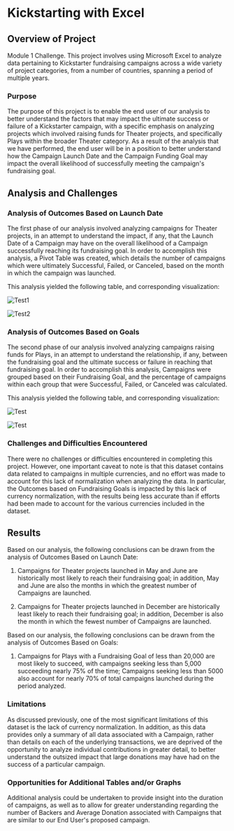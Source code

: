 # Kickstarting with Excel

## Overview of Project

Module 1 Challenge.  This project involves using Microsoft Excel to analyze data pertaining to Kickstarter fundraising campaigns across a wide variety of project categories, from a number of countries, spanning a period of multiple years.

### Purpose

The purpose of this project is to enable the end user of our analysis to better understand the factors that may impact the ultimate success or failure of a Kickstarter campaign, with a specific emphasis on analyzing projects which involved raising funds for Theater projects, and specifically Plays within the broader Theater category.  As a result of the analysis that we have performed, the end user will be in a position to better understand how the Campaign Launch Date and the Campaign Funding Goal may impact the overall likelihood of successfully meeting the campaign's fundraising goal. 

## Analysis and Challenges

### Analysis of Outcomes Based on Launch Date

The first phase of our analysis involved analyzing campaigns for Theater projects, in an attempt to understand the impact, if any, that the Launch Date of a Campaign may have on the overall likelihood of a Campaign successfully reaching its fundraising goal.  In order to accomplish this analysis, a Pivot Table was created, which details the number of campaigns which were ultimately Successful, Failed, or Canceled, based on the month in which the campaign was launched.

This analysis yielded the following table, and corresponding visualization:

![Test1](/assets/images/Theater_Outcomes_vs_Launch_Table.png)

![Test2](/assets/images/Theater_Outcomes_vs_Launch.png)

### Analysis of Outcomes Based on Goals

The second phase of our analysis involved analyzing campaigns raising funds for Plays, in an attempt to understand the relationship, if any, between the fundraising goal and the ultimate success or failure in reaching that fundraising goal.  In order to accomplish this analysis, Campaigns were grouped based on their Fundraising Goal, and the percentage of campaigns within each group that were Successful, Failed, or Canceled was calculated.

This analysis yielded the following table, and corresponding visualization:

![Test](/assets/images/Theater_Outcomes_vs_Goals_Table.png)

![Test](/assets/images/Theater_Outcomes_vs_Goals.png)

### Challenges and Difficulties Encountered

There were no challenges or difficulties encountered in completing this project.  However, one important caveat to note is that this dataset contains data related to campaigns in multiple currencies, and no effort was made to account for this lack of normalization when analyzing the data.  In particular, the Outcomes based on Fundraising Goals is impacted by this lack of currency normalization, with the results being less accurate than if efforts had been made to account for the various currencies included in the dataset.     

## Results

Based on our analysis, the following conclusions can be drawn from the analysis of Outcomes Based on Launch Date:

1. Campaigns for Theater projects launched in May and June are historically most likely to reach their fundraising goal; in addition, May and June are also the months in which the greatest number of Campaigns are launched.

2. Campaigns for Theater projects launched in December are historically least likely to reach their fundraising goal; in addition, December is also the month in which the fewest number of Campaigns are launched.

Based on our analysis, the following conclusions can be drawn from the analysis of Outcomes Based on Goals:

1. Campaigns for Plays with a Fundraising Goal of less than 20,000 are most likely to succeed, with campaigns seeking less than 5,000 succeeding nearly 75% of the time; Campaigns seeking less than 5000 also account for nearly 70% of total campaigns launched during the period analyzed.

### Limitations

As discussed previously, one of the most significant limitations of this dataset is the lack of currency normalization.  In addition, as this data provides only a summary of all data associated with a Campaign, rather than details on each of the underlying transactions, we are deprived of the opportunity to analyze individual contributions in greater detail, to better understand the outsized impact that large donations may have had on the success of a particular campaign.

### Opportunities for Additional Tables and/or Graphs

Additional analysis could be undertaken to provide insight into the duration of campaigns, as well as to allow for greater understanding regarding the number of Backers and Average Donation associated with Campaigns that are similar to our End User's proposed campaign. 
